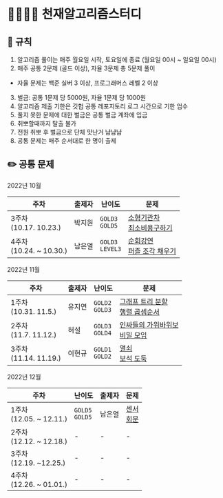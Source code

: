 # 👨‍👩‍👧‍👦 천재알고리즘스터디

## 📌 규칙

1. 알고리즘 풀이는 매주 월요일 시작, 토요일에 종료
   (월요일 00시 ~ 일요일 00시)
2. 매주 공통 2문제 (골드 이상), 자율 3문제 총 5문제 풀이

- 자율 문제는 백준 실버 3 이상, 프로그래머스 레벨 2 이상

3. 벌금: 공통 1문제 당 5000원, 자율 1문제 당 1000원
4. 알고리즘 제출 기한은 깃헙 공통 레포지토리 로그 시간으로 기한 엄수
5. 풀지 못한 문제에 대한 벌금은 공통 벌금 계좌에 입금
6. 취뽀할때까지 탈출 불가
7. 전원 취뽀 후 벌금으로 단체 맛난거 냠냠냠
8. 공통 문제는 매주 순서대로 한 명이 출제

## ✏️ 공통 문제

2022년 10월

| 주차                         | 출제자 | 난이도                       | 문제                                                                                                                                             |
| ---------------------------- | ------ | ---------------------------- | ------------------------------------------------------------------------------------------------------------------------------------------------ |
| 3주차<br />(10.17. 10.23.)   | 박지원 | `GOLD3` <br /> `GOLD5`<br /> | [소형기관차](https://www.acmicpc.net/problem/2616)<br /> [최소비용구하기](https://www.acmicpc.net/problem/1916)<br />                            |
| 4주차<br />(10.24. ~ 10.30.) | 남은열 | `GOLD3`<br /> `LEVEL3`<br/>  | [순회강연](https://www.acmicpc.net/problem/2109)<br /> [퍼즐 조각 채우기](https://school.programmers.co.kr/learn/courses/30/lessons/84021)<br /> |

2022년 11월

| 주차                       | 출제자 | 난이도                       | 문제                                                                                                                         |
| -------------------------- | ------ | ---------------------------- | ---------------------------------------------------------------------------------------------------------------------------- |
| 1주차<br />(10.31. 11.5.)  | 유지연 | `GOLD2` <br /> `GOLD3`<br /> | [그래프 트리 분할](https://www.acmicpc.net/problem/22954)<br /> [행렬 곱셈순서](https://www.acmicpc.net/problem/11049)<br /> |
| 2주차<br />(11.7. 11.12.)  | 허설   | `GOLD3` <br /> `GOLD4`<br /> | [인싸들의 가위바위보](https://www.acmicpc.net/problem/16986)<br /> [비밀 모임](https://www.acmicpc.net/problem/13424)<br />  |
| 3주차<br />(11.14. 11.19.) | 이현규 | `GOLD1` <br /> `GOLD2`<br /> | [열쇠](https://www.acmicpc.net/problem/9328)<br /> [보석 도둑](https://www.acmicpc.net/problem/1202)<br />                   |

2022년 12월

| 주차                       | 난이도                      | 출제자 | 문제                                                                                                   |
| -------------------------- | --------------------------- | ------ | ------------------------------------------------------------------------------------------------------ |
| 1주차<br>(12.05. ~ 12.11.) | `GOLD5`<br /> `GOLD5`<br /> | 남은열 | [센서](https://www.acmicpc.net/problem/2212)<br /> [회문](https://www.acmicpc.net/problem/17609)<br /> |
| 2주차<br>(12.12. ~ 12.18.) | -                           | -      | -                                                                                                      |
| 3주차<br>(12.19. ~12.25.)  | -                           | -      | -                                                                                                      |
| 4주차<br>(12.26. ~ 01.01.) | -                           | -      | -                                                                                                      |
